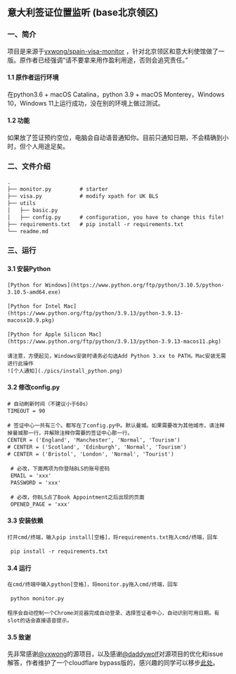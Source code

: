  ## 意大利签证位置监听 (base北京领区)
 ### 一、简介
 项目是来源于[vxwong/spain-visa-monitor](https://github.com/vxwong/spain-visa-monitor) ，针对北京领区和意大利使馆做了一版。原作者已经强调“请不要拿来用作盈利用途，否则会追究责任。”
 
 #### 1.1 原作者运行环境
 在python3.6 + macOS Catalina，python 3.9 + macOS Monterey，Windows 10，Windows 11上运行成功，没在别的环境上做过测试。
 
 #### 1.2 功能
 
 如果放了签证预约空位，电脑会自动语音通知你。目前只通知日期，不会精确到小时，但个人用途足矣。
 
 
 ### 二、文件介绍
 ```text
 .
 ├── monitor.py         # starter
 ├── visa.py            # modify xpath for UK BLS
 ├── utils
 │   ├── basic.py       
 │   ├── config.py      # configuration, you have to change this file!
 ├── requirements.txt   # pip install -r requirements.txt
 └── readme.md
 ```
 
 ### 三、运行
 
 #### 3.1 安装Python
 
    [Python for Windows](https://www.python.org/ftp/python/3.10.5/python-3.10.5-amd64.exe)
 
    [Python for Intel Mac](https://www.python.org/ftp/python/3.9.13/python-3.9.13-macosx10.9.pkg)
 
    [Python for Apple Silicon Mac](https://www.python.org/ftp/python/3.9.13/python-3.9.13-macos11.pkg)
 
    请注意，方便起见，Windows安装时请务必勾选Add Python 3.xx to PATH。Mac安装无需进行此操作
    ![个人通知](./pics/install_python.png)
 
 #### 3.2 修改config.py
 
    # 自动刷新时间（不建议小于60s）
    TIMEOUT = 90
    
    # 签证中心一共有三个。都写在了config.py中。默认曼城。如果需要改为其他城市，请注释掉曼城那一行，并解除注释你需要的签证中心那一行。
    CENTER = ('England', 'Manchester', 'Normal', 'Tourism')
    # CENTER = ('Scotland', 'Edinburgh', 'Normal', 'Tourism')
    # CENTER = ('Bristol', 'London', 'Normal', 'Tourist')
 
     # 必改，下面两项为你登陆BLS的账号密码
     EMAIL = 'xxx' 
     PASSWORD = 'xxx' 
     
     # 必改，你BLS点了Book Appointment之后出现的页面
     OPENED_PAGE = 'xxx'
 
 #### 3.3 安装依赖
    
    打开cmd/终端，输入pip install[空格]，将requirements.txt拖入cmd/终端，回车
    
     pip install -r requirements.txt
 
 #### 3.4 运行
    
    在cmd/终端中输入python[空格]，将monitor.py拖入cmd/终端，回车

     python monitor.py

    程序会自动控制一个Chrome浏览器完成自动登录、选择签证者中心，自动识别可用日期。有slot的话会直接语音提示。
    
 #### 3.5 致谢   
 
 先非常感谢[@vxwong](https://github.com/vxwong)的源项目，以及感谢[@daddywolf](https://github.com/daddywolf)对源项目的优化和issue解答，作者维护了一个cloudflare bypass版的，感兴趣的同学可以移步[此处](https://github.com/daddywolf/spain-visa-monitor-cloudflare-bypass)。


